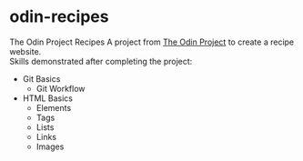 # odin-recipes
The Odin Project Recipes
A project from [The Odin Project](https://www.theodinproject.com/paths/foundations/courses/foundations/lessons/recipes "The Odin Project Recipes") to create a recipe website.  
Skills demonstrated after completing the project:  
* Git Basics
  * Git Workflow
* HTML Basics
  * Elements
  * Tags
  * Lists
  * Links
  * Images
